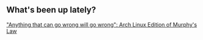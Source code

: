 <!-- ## News

--- -->

## What's been up lately?


["Anything that can go wrong will go wrong": Arch Linux Edition of Murphy's Law](/arch_issues.md)
<!-- <img src="images/dummy_thumb nail.jpg?raw=true"/> -->

<!-- ---
[Ocularone](/pdf/sample_presentation.pdf)
<img src="images/dummy_thumbnail.jpg?raw=true"/>

---
[Mobicom](http://example.com/)
<img src="images/dummy_thumbnail.jpg?raw=true"/>
under preparation -->

<!-- ---

## Teaching Experience

---

## International Competitions

---
[ICRA](http://example.com/)
<img src="images/dummy_thumbnail.jpg?raw=true"/>

[Robocup](http://example.com/)
<img src="images/dummy_thumbnail.jpg?raw=true"/>
under preparation

[Mars](http://example.com/)
<img src="images/dummy_thumbnail.jpg?raw=true"/>
under preparation

---
<p style="font-size:11px">Page template forked from <a href="https://github.com/evanca/quick-portfolio">evanca</a></p> -->
<!-- Remove above link if you don't want to attibute -->
